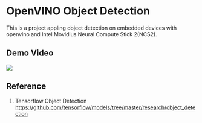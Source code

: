 # OpenVINO Object Detection

This is a project appling object detection on embedded devices
with openvino and Intel Movidius Neural Compute Stick 2(NCS2).

## Demo Video

[![](https://img.youtube.com/vi/bDuQae6vaW0/maxresdefault.jpg)](https://www.youtube.com/watch?v=bDuQae6vaW0)

## Reference

1. Tensorflow Object Detection https://github.com/tensorflow/models/tree/master/research/object_detection
